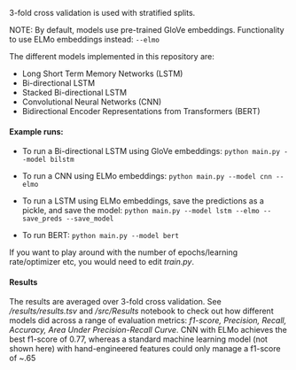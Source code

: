 3-fold cross validation is used with stratified splits.

NOTE: By default, models use pre-trained GloVe embeddings. Functionality to use ELMo embeddings instead: ```--elmo```

The different models implemented in this repository are:
- Long Short Term Memory Networks (LSTM)
- Bi-directional LSTM
- Stacked Bi-directional LSTM
- Convolutional Neural Networks (CNN)
- Bidirectional Encoder Representations from Transformers (BERT)

#### Example runs:
* To run a Bi-directional LSTM using GloVe embeddings: 
   ```python main.py --model bilstm```

* To run a CNN using ELMo embeddings:
```python main.py --model cnn --elmo```

* To run a LSTM using ELMo embeddings, save the predictions as a pickle, and save the model:
```python main.py --model lstm --elmo --save_preds --save_model```

* To run BERT:
```python main.py --model bert```

If you want to play around with the number of epochs/learning rate/optimizer etc, you would need to edit *train.py*.

#### Results
The results are averaged over 3-fold cross validation.
See */results/results.tsv* and */src/Results* notebook to check out how different models did across a range of evaluation metrics:
*f1-score, Precision, Recall, Accuracy, Area Under Precision-Recall Curve*.
CNN with ELMo achieves the best f1-score of 0.77, whereas a standard machine learning model (not shown here) with hand-engineered features could only manage a f1-score of ~.65

